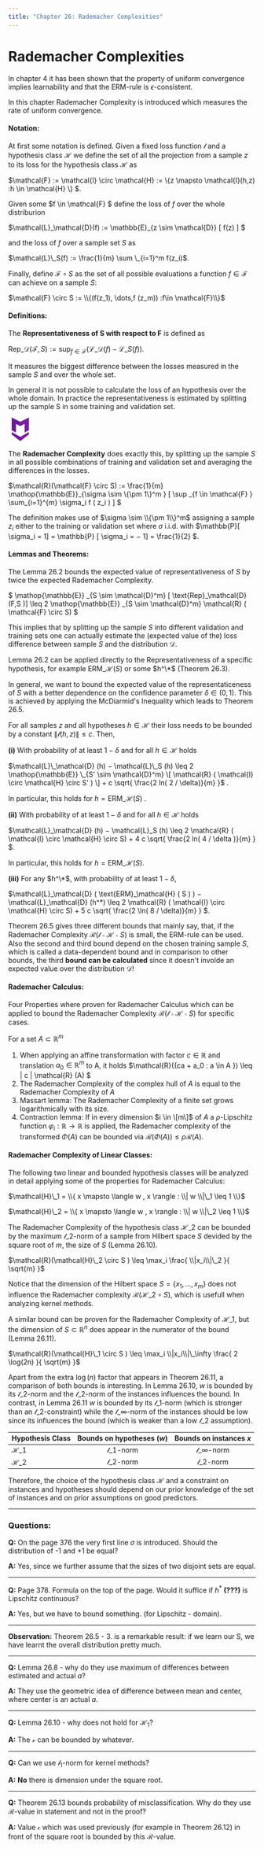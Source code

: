 ```yaml
---
title: "Chapter 26: Rademacher Complexities"
---
```


# Rademacher Complexities

In chapter 4 it has been shown that the property of uniform convergence implies learnability and that the ERM-rule is $\epsilon$-consistent.

In this chapter Rademacher Complexity is introduced which measures the rate of uniform convergence.

#### Notation:

At first some notation is defined. Given a fixed loss function $\mathcal{l}$ and a hypothesis class $\mathcal{H}$ we define the set of all the projection from a sample $z$ to its loss for the hypothesis class $\mathcal{H}$ as

$\mathcal{F} := \mathcal{l} \circ \mathcal{H} := \\{z \mapsto \mathcal{l}(h,z) :h \in \mathcal{H} \\} $.

Given some $f \in \mathcal{F} $ define the loss of $f$ over the whole distriburion 

$\mathcal{L}\_\mathcal{D}(f) := \mathbb{E}\_{z \sim \mathcal{D}} \[ f(z) \] $

and the loss of $f$ over a sample set $S$ as 

$\mathcal{L}\_S(f) := \frac{1}{m} \sum \_{i=1}^m f(z_i)$.

Finally, define $\mathcal{F} \circ S$ as the set of all possible evaluations a function $f ∈ \mathcal{F}$ can achieve on a sample $S$:

$\mathcal{F} \circ S := \\{(f(z_1), \dots,f (z_m)) :f\in \mathcal{F}\\}$

#### Definitions:

The **Representativeness of S with respect to F** is defined as

$\text{Rep}\_{\mathcal{D}} (\mathcal{F},S) := \sup_{f\in\mathcal{F}} (\mathcal{L}\_\mathcal{D} (f) − \mathcal{L}\_S (f))$.

It measures the biggest difference between the losses measured in the sample $S$ and over the whole set.

In general it is not possible to calculate the loss of an hypothesis over the whole domain. In practice the representativeness is estimated by splitting up the sample S in some training and validation set.

![alt text](https://github.com/adam-p/markdown-here/raw/master/src/common/images/icon48.png "Logo Title Text 1")

The **Rademacher Complexity** does exactly this, by splitting up the sample $S$ in all possible combinations of training and validation set and averaging the differences in the losses.

$\mathcal{R}(\mathcal{F} \circ S) := \frac{1}{m}  \mathop{\mathbb{E}}\_{\sigma \sim \\{\pm 1\\}^m } \[ \sup \_{f \in \mathcal{F} } \sum_{i=1}^{m} \sigma_i f ( z_i ) \] $

The definition makes use of $\sigma \sim \\{\pm 1\\}^m$ assigning a sample $z_i$ either to the training or validation set where $\sigma$ i.i.d. with $\mathbb{P}\[ \sigma_i = 1\] = \mathbb{P} \[ \sigma_i = − 1\]  = \frac{1}{2} $.

#### Lemmas and Theorems:

The Lemma 26.2 bounds the expected value of representativeness of $S$ by twice the expected Rademacher Complexity.

$ \mathop{\mathbb{E}} \_{S \sim \mathcal{D}^m} \[ \text{Rep}\_\mathcal{D} (F,S )] 
\leq 
2 \mathop{\mathbb{E}} \_{S \sim \mathcal{D}^m}  \mathcal{R} ( \mathcal{F} \circ S) $

This implies that by splitting up the sample $S$ into different validation and training sets one can actually estimate the (expected value of the) loss difference between sample $S$ and the distribution $\mathcal{D}$. 

Lemma 26.2 can be applied directly to the Representativeness of a specific hypothesis, for example $\text{ERM}\_\mathcal{H}(S)$ or some $h^\*$ (Theorem 26.3).

In general, we want to bound the expected value of the representaticeness of $S$ with a better dependence on the confidence parameter $\delta \in (0,1)$.
This is achieved by applying the McDiarmid's Inequality which leads to Theorem 26.5. 

For  all samples $z$ and all hypotheses $h \in \mathcal{H}$  their loss needs to be bounded by a constant $\| \mathcal{l} ( h,z ) \| \leq c$. 
Then, 

**(i)**  With probability of at least $1 − \delta$ and for all $h \in \mathcal{H}$ holds

$\mathcal{L}\_\mathcal{D} (h) − \mathcal{L}\_S (h) \leq 2 \mathop{\mathbb{E}}  \_{S' \sim \mathcal{D}^m} \[ \mathcal{R} ( \mathcal{l} \circ \mathcal{H} \circ S' ) \] + c \sqrt{ \frac{2 ln( 2 / \delta)}{m} }$ .

In particular, this holds for $h = \text{ERM}\_\mathcal{H} ( S )$ .

**(ii)**  With probability of at least $1 − \delta$ and for all $h \in \mathcal{H}$ holds

$\mathcal{L}\_\mathcal{D} (h) − \mathcal{L}\_S (h) \leq 2 \mathcal{R} ( \mathcal{l} \circ \mathcal{H} \circ S)  + 4 c \sqrt{ \frac{2 ln( 4 / \delta )}{m} } $.
 
In particular, this holds for $h = \text{ERM}\_\mathcal{H} ( S )$.

**(iii)**  For any $h^\*$, with probability of at least $1 − \delta$, 

$\mathcal{L}\_\mathcal{D} ( \text{ERM}\_\mathcal{H} ( S ) ) − \mathcal{L}\_\mathcal{D} (h^\*) \leq 2
\mathcal{R} ( \mathcal{l} \circ \mathcal{H} \circ S) + 5 c \sqrt{ \frac{2 \ln( 8 / \delta)}{m} } $.

Theorem 26.5 gives three different bounds that mainly say, that, if the Rademacher Complexity $\mathcal{R}(\mathcal{l} \circ \mathcal{H} \circ S)$ is small, the ERM-rule can be used.
Also the second and third bound depend on the chosen training sample $S$, which is called a data-dependent bound and in comparison to other bounds, the third **bound can be calculated** since it doesn't involde an expected value over the distribution $\mathcal{D}$!

#### Rademacher Calculus:

Four Properties where proven for Rademacher Calculus which can be applied to bound the Rademacher Complexity $\mathcal{R}(\mathcal{l} \circ \mathcal{H} \circ S)$ for specific cases.

For a set $A \subset \mathbb{R}^m$
1. When applying an affine transformation with factor $c \in \mathbb{R}$ and translation $a_0 \in \mathbb{R}^m$ to A, it holds 
$\mathcal{R}(\{ca + a_0 : a \in A \}) \leq \| c \| \mathcal{R} (A) $
2. The Rademacher Complexity of the complex hull of $A$ is equal to the Rademacher Complexity of $A$
3. Massart lemma: The Rademacher Complexity of a finite set grows logarithmically with its size.
4. Contraction lemma: If in every dimension $i \in \[m\]$ of $A$ a $\rho$-Lipschitz function $\varphi_i:\mathbb{R} \to \mathbb{R}$ is applied, the Rademacher complexity of the transformed $\Phi(A)$ can be bounded via 
$\mathcal{R}(\Phi(A)) \leq \rho \mathcal{R}(A)$.

#### Rademacher Complexity of Linear Classes:

The following two linear and bounded hypothesis classes will be analyzed in detail applying some of the properties for Rademacher Calculus:

$\mathcal{H}\_1 = \\{ x \mapsto \langle w , x \rangle : \\| w \\|\_1 \leq 1 \\}$

$\mathcal{H}\_2 = \\{ x \mapsto \langle w , x \rangle : \\| w \\|\_2 \leq 1 \\}$

The Rademacher Complexity of the hypothesis class $\mathcal{H}\_2$ can be bounded by the maximum $\mathcal{l}\_2$-norm of a sample from Hilbert space $S$ devided by the square root of $m$, the size of $S$ (Lemma 26.10). 

$\mathcal{R}(\mathcal{H}\_2 \circ S ) \leq \max_i \frac{ \\|x_i\\|\_2 }{ \sqrt{m} }$

Notice that the dimension of the Hilbert space $S = \{x_1, \dots, x_m\}$ does not influence the Rademacher complexity $\mathcal{R}(\mathcal{H}\_2 \circ S)$, which is usefull when analyzing kernel methods.

A similar bound can be proven for the Rademacher Complexity of $\mathcal{H}\_1$, but the dimension of $S \subset \mathbb{R}^n$ does appear in the numerator of the bound (Lemma 26.11).

$\mathcal{R}(\mathcal{H}\_1 \circ S ) \leq \max_i \\|x_i\\|\_\infty \frac{ 2 \log(2n) }{ \sqrt{m} }$

Apart from the extra $\log(n)$ factor that appears in Theorem 26.11, a comparison of both bounds is interesting. In Lemma 26.10, $w$ is bounded by its $\mathcal{l}\_2$-norm and the $\mathcal{l}\_2$-norm of the instances influences the bound.
In contrast, in Lemma 26.11 $w$ is bounded by its $\mathcal{l}\_1$-norm 
(which is stronger than an $\mathcal{l}\_2$-constraint) while the $\mathcal{l}\_\infty$-norm of the instances should be low since its influences the bound (which is weaker than a low $\mathcal{l}\_2$ assumption). 


| Hypothesis Class    | Bounds on hypotheses ($w$)  | Bounds on instances $x$    |
| ------------------- |:---------------------------:|:--------------------------:|
| $\mathcal{H}\_1$    | $\mathcal{l}\_1$-norm       | $\mathcal{l}\_\infty$-norm |
| $\mathcal{H}\_2$    | $\mathcal{l}\_2$-norm       | $\mathcal{l}\_2$-norm      |


Therefore, the choice of the hypothesis class $\mathcal{H}$ and a constraint on instances and hypotheses should depend on our prior knowledge of the set of instances and on prior assumptions on good predictors.

___

### Questions:

**Q:** On the page 376 the very first line $\sigma$ is introduced. Should the distribution of 
-1 and +1 be equal?

**A:** Yes, since we further assume that the sizes of two disjoint sets are equal. 

___

**Q:** Page 378. Formula on the top of the page. Would it suffice if $h^*$ **(???)** is Lipschitz continuous?

**A:** Yes, but we have to bound something. (for Lipschitz - domain). 

___

**Observation:** Theorem 26.5 - 3. is a remarkable result: if we learn our S, 
we have learnt the overall distribution pretty much.


___

**Q:** Lemma 26.8 - why do they use maximum of differences between estimated and actual $a$?

**A:** They use the geometric idea of difference between mean and center, where center is an actual $a$.


___

**Q:** Lemma 26.10 - why does not hold for $\mathcal{H}_1$?

**A:** The $\mathcal{v}$ can be bounded by whatever.


___

**Q:** Can we use $\mathcal{l}_1$-norm for kernel methods?

**A:** **No** there is dimension under the square root. 


___

**Q:** Theorem 26.13 bounds probability of misclassification. 
Why do they use $\mathcal{R}$-value in statement and not in the proof?

**A:** Value $\mathcal{c}$ which was used previously (for example in Theorem 26.12) 
in front of the square root is bounded by this $\mathcal{R}$-value.
